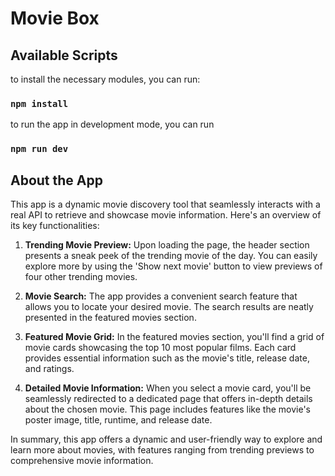 # Movie Box

## Available Scripts

 to install the necessary modules, you can run:

### `npm install`

 to run the app in development mode, you can run

### `npm run dev`


## About the App

<!-- ![Movie App Preview](https://images2.imgbox.com/dc/50/sruZZQsy_o.png) -->

This app is a dynamic movie discovery tool that seamlessly interacts with a real API to retrieve and showcase movie information. Here's an overview of its key functionalities:

1. **Trending Movie Preview:** Upon loading the page, the header section presents a sneak peek of the trending movie of the day. You can easily explore more by using the 'Show next movie' button to view previews of four other trending movies.

2. **Movie Search:** The app provides a convenient search feature that allows you to locate your desired movie. The search results are neatly presented in the featured movies section.

3. **Featured Movie Grid:** In the featured movies section, you'll find a grid of movie cards showcasing the top 10 most popular films. Each card provides essential information such as the movie's title, release date, and ratings.

4. **Detailed Movie Information:** When you select a movie card, you'll be seamlessly redirected to a dedicated page that offers in-depth details about the chosen movie. This page includes features like the movie's poster image, title, runtime, and release date.

In summary, this app offers a dynamic and user-friendly way to explore and learn more about movies, with features ranging from trending previews to comprehensive movie information.
